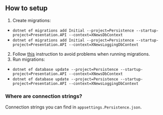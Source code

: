 ## How to setup
1. Create migrations:
* `dotnet ef migrations add Initial --project=Persistence --startup-project=Presentation.API --context=XNewsDbContext`
* `dotnet ef migrations add Initial --project=Persistence --startup-project=Presentation.API --context=XNewsLoggingDbContext`
2. Follow [this](https://stackoverflow.com/a/43687656/11285108) instruction to avoid problems when running migrations.
3. Run migrations:
* `dotnet ef database update --project=Persistence --startup-project=Presentation.API --context=XNewsDbContext`
* `dotnet ef database update --project=Persistence --startup-project=Presentation.API --context=XNewsLoggingDbContext`

### Where are connection strings?
Connection strings you can find in `appsettings.Persistence.json`.
